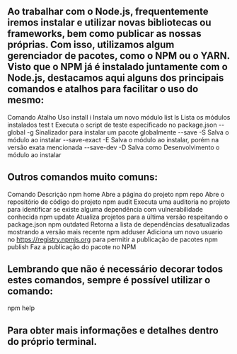 ## Ao trabalhar com o Node.js, frequentemente iremos instalar e utilizar novas bibliotecas ou frameworks, bem como publicar as nossas próprias. Com isso, utilizamos algum gerenciador de pacotes, como o NPM ou o YARN. Visto que o NPM já é instalado juntamente com o Node.js, destacamos aqui alguns dos principais comandos e atalhos para facilitar o uso do mesmo:

Comando	          Atalho	      Uso
install	          i	            Instala um novo módulo
list	            ls	          Lista os módulos instalados
test	            t	            Executa o script de teste especificado no package.json
--global	        -g	          Sinalizador para instalar um pacote globalmente 
--save	          -S	          Salva o módulo ao instalar
--save-exact     	-E	          Salva o módulo ao instalar, porém na versão exata mencionada
--save-dev	      -D	          Salva como Desenvolvimento o módulo ao instalar


## Outros comandos muito comuns:

Comando 	          Descrição
npm home	          Abre a página do projeto
npm repo	          Abre o repositório de código do projeto
npm audit	          Executa uma auditoria no projeto para identificar se existe alguma dependência com vulnerabilidade conhecida
npm update	        Atualiza projetos para a última versão respeitando o package.json
npm outdated	      Retorna a lista de dependências desatualizadas mostrando a versão mais recente
npm adduser	        Adiciona um novo usuario no https://registry.npmjs.org para permitir a publicação de pacotes
npm publish	        Faz a publicação do pacote no NPM


## Lembrando que não é necessário decorar todos estes comandos, sempre é possível utilizar o comando:
npm help <nome do comando>

## Para obter mais informações e detalhes dentro do próprio terminal.